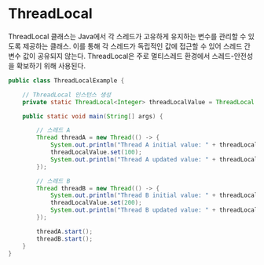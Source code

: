 # ThreadLocal
ThreadLocal 클래스는 Java에서 각 스레드가 고유하게 유지하는 변수를 관리할 수 있도록 제공하는 클래스.
이를 통해 각 스레드가 독립적인 값에 접근할 수 있어 스레드 간 변수 값이 공유되지 않는다. 
ThreadLocal은 주로 멀티스레드 환경에서 스레드-안전성을 확보하기 위해 사용된다.

```java
public class ThreadLocalExample {

    // ThreadLocal 인스턴스 생성
    private static ThreadLocal<Integer> threadLocalValue = ThreadLocal.withInitial(() -> 1);

    public static void main(String[] args) {

        // 스레드 A
        Thread threadA = new Thread(() -> {
            System.out.println("Thread A initial value: " + threadLocalValue.get());
            threadLocalValue.set(100);
            System.out.println("Thread A updated value: " + threadLocalValue.get());
        });

        // 스레드 B
        Thread threadB = new Thread(() -> {
            System.out.println("Thread B initial value: " + threadLocalValue.get());
            threadLocalValue.set(200);
            System.out.println("Thread B updated value: " + threadLocalValue.get());
        });

        threadA.start();
        threadB.start();
    }
}
```